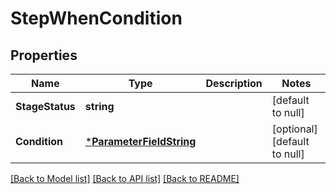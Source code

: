 # StepWhenCondition

## Properties
Name | Type | Description | Notes
------------ | ------------- | ------------- | -------------
**StageStatus** | **string** |  | [default to null]
**Condition** | [***ParameterFieldString**](ParameterFieldString.md) |  | [optional] [default to null]

[[Back to Model list]](../README.md#documentation-for-models) [[Back to API list]](../README.md#documentation-for-api-endpoints) [[Back to README]](../README.md)

